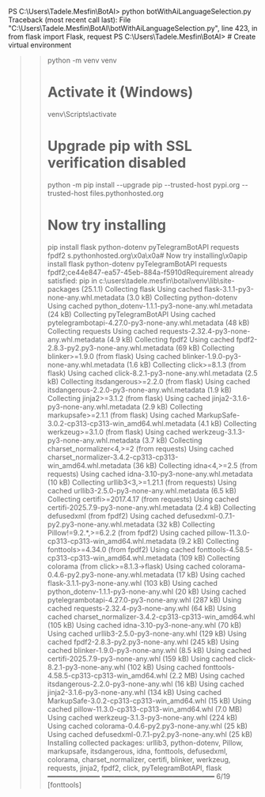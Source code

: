 PS C:\Users\Tadele.Mesfin\BotAI> python botWithAiLanguageSelection.py
Traceback (most recent call last):
  File "C:\Users\Tadele.Mesfin\BotAI\botWithAiLanguageSelection.py", line 423, in <module>
    from flask import Flask, request
PS C:\Users\Tadele.Mesfin\BotAI> # Create virtual environment
>> python -m venv venv
>>
>> # Activate it (Windows)
>> venv\Scripts\activate
>>
>> # Upgrade pip with SSL verification disabled
>> python -m pip install --upgrade pip --trusted-host pypi.org --trusted-host files.pythonhosted.org     
>>
>> # Now try installing
>> pip install flask python-dotenv pyTelegramBotAPI requests fpdf2
                                                                  s.pythonhosted.org\x0a\x0a# Now try installing\x0apip install flask python-dotenv pyTelegramBotAPI requests fpdf2;ce44e847-ea57-45eb-884a-f5910dRequirement already satisfied: pip in c:\users\tadele.mesfin\botai\venv\lib\site-packages (25.1.1)
Collecting flask
  Using cached flask-3.1.1-py3-none-any.whl.metadata (3.0 kB)
Collecting python-dotenv
  Using cached python_dotenv-1.1.1-py3-none-any.whl.metadata (24 kB)
Collecting pyTelegramBotAPI
  Using cached pytelegrambotapi-4.27.0-py3-none-any.whl.metadata (48 kB)
Collecting requests
  Using cached requests-2.32.4-py3-none-any.whl.metadata (4.9 kB)
Collecting fpdf2
  Using cached fpdf2-2.8.3-py2.py3-none-any.whl.metadata (69 kB)
Collecting blinker>=1.9.0 (from flask)
  Using cached blinker-1.9.0-py3-none-any.whl.metadata (1.6 kB)
Collecting click>=8.1.3 (from flask)
  Using cached click-8.2.1-py3-none-any.whl.metadata (2.5 kB)
Collecting itsdangerous>=2.2.0 (from flask)
  Using cached itsdangerous-2.2.0-py3-none-any.whl.metadata (1.9 kB)
Collecting jinja2>=3.1.2 (from flask)
  Using cached jinja2-3.1.6-py3-none-any.whl.metadata (2.9 kB)
Collecting markupsafe>=2.1.1 (from flask)
  Using cached MarkupSafe-3.0.2-cp313-cp313-win_amd64.whl.metadata (4.1 kB)
Collecting werkzeug>=3.1.0 (from flask)
  Using cached werkzeug-3.1.3-py3-none-any.whl.metadata (3.7 kB)
Collecting charset_normalizer<4,>=2 (from requests)
  Using cached charset_normalizer-3.4.2-cp313-cp313-win_amd64.whl.metadata (36 kB)
Collecting idna<4,>=2.5 (from requests)
  Using cached idna-3.10-py3-none-any.whl.metadata (10 kB)
Collecting urllib3<3,>=1.21.1 (from requests)
  Using cached urllib3-2.5.0-py3-none-any.whl.metadata (6.5 kB)
Collecting certifi>=2017.4.17 (from requests)
  Using cached certifi-2025.7.9-py3-none-any.whl.metadata (2.4 kB)
Collecting defusedxml (from fpdf2)
  Using cached defusedxml-0.7.1-py2.py3-none-any.whl.metadata (32 kB)
Collecting Pillow!=9.2.*,>=6.2.2 (from fpdf2)
  Using cached pillow-11.3.0-cp313-cp313-win_amd64.whl.metadata (9.2 kB)
Collecting fonttools>=4.34.0 (from fpdf2)
  Using cached fonttools-4.58.5-cp313-cp313-win_amd64.whl.metadata (109 kB)
Collecting colorama (from click>=8.1.3->flask)
  Using cached colorama-0.4.6-py2.py3-none-any.whl.metadata (17 kB)
Using cached flask-3.1.1-py3-none-any.whl (103 kB)
Using cached python_dotenv-1.1.1-py3-none-any.whl (20 kB)
Using cached pytelegrambotapi-4.27.0-py3-none-any.whl (287 kB)
Using cached requests-2.32.4-py3-none-any.whl (64 kB)
Using cached charset_normalizer-3.4.2-cp313-cp313-win_amd64.whl (105 kB)
Using cached idna-3.10-py3-none-any.whl (70 kB)
Using cached urllib3-2.5.0-py3-none-any.whl (129 kB)
Using cached fpdf2-2.8.3-py2.py3-none-any.whl (245 kB)
Using cached blinker-1.9.0-py3-none-any.whl (8.5 kB)
Using cached certifi-2025.7.9-py3-none-any.whl (159 kB)
Using cached click-8.2.1-py3-none-any.whl (102 kB)
Using cached fonttools-4.58.5-cp313-cp313-win_amd64.whl (2.2 MB)
Using cached itsdangerous-2.2.0-py3-none-any.whl (16 kB)
Using cached jinja2-3.1.6-py3-none-any.whl (134 kB)
Using cached MarkupSafe-3.0.2-cp313-cp313-win_amd64.whl (15 kB)
Using cached pillow-11.3.0-cp313-cp313-win_amd64.whl (7.0 MB)
Using cached werkzeug-3.1.3-py3-none-any.whl (224 kB)
Using cached colorama-0.4.6-py2.py3-none-any.whl (25 kB)
Using cached defusedxml-0.7.1-py2.py3-none-any.whl (25 kB)
Installing collected packages: urllib3, python-dotenv, Pillow, markupsafe, itsdangerous, idna, fonttools, defusedxml, colorama, charset_normalizer, certifi, blinker, werkzeug, requests, jinja2, fpdf2, click, pyTelegramBotAPI, flask
   ━━━━━━━━━━━━╸━━━━━━━━━━━━━━━━━━━━━━━━━━━  6/19 [fonttools]